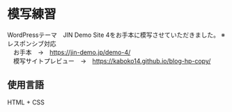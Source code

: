# 模写練習
WordPressテーマ　JIN Demo Site 4をお手本に模写させていただきました。
※レスポンシブ対応  
　お手本　→　https://jin-demo.jp/demo-4/  
　模写サイトプレビュー　→　https://kaboko14.github.io/blog-hp-copy/
 
## 使用言語 
HTML + CSS
